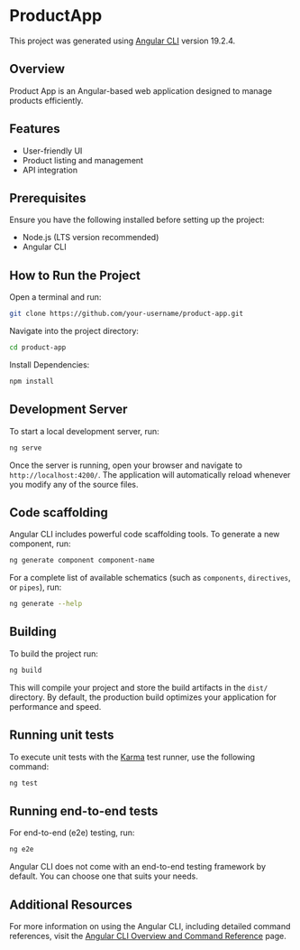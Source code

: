 # ProductApp

This project was generated using [Angular CLI](https://github.com/angular/angular-cli) version 19.2.4.

## Overview

Product App is an Angular-based web application designed to manage products efficiently.

## Features

- User-friendly UI
- Product listing and management
- API integration

## Prerequisites

Ensure you have the following installed before setting up the project:

- Node.js (LTS version recommended)
- Angular CLI

## How to Run the Project

Open a terminal and run:

```bash
git clone https://github.com/your-username/product-app.git
```

Navigate into the project directory:

```bash
cd product-app
```

Install Dependencies:

```bash
npm install
```

## Development Server

To start a local development server, run:

```bash
ng serve
```

Once the server is running, open your browser and navigate to `http://localhost:4200/`. The application will automatically reload whenever you modify any of the source files.

## Code scaffolding

Angular CLI includes powerful code scaffolding tools. To generate a new component, run:

```bash
ng generate component component-name
```

For a complete list of available schematics (such as `components`, `directives`, or `pipes`), run:

```bash
ng generate --help
```

## Building

To build the project run:

```bash
ng build
```

This will compile your project and store the build artifacts in the `dist/` directory. By default, the production build optimizes your application for performance and speed.

## Running unit tests

To execute unit tests with the [Karma](https://karma-runner.github.io) test runner, use the following command:

```bash
ng test
```

## Running end-to-end tests

For end-to-end (e2e) testing, run:

```bash
ng e2e
```

Angular CLI does not come with an end-to-end testing framework by default. You can choose one that suits your needs.

## Additional Resources

For more information on using the Angular CLI, including detailed command references, visit the [Angular CLI Overview and Command Reference](https://angular.dev/tools/cli) page.
